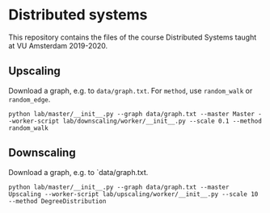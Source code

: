 # Distributed systems
This repository contains the files of the course Distributed Systems taught at VU Amsterdam 2019-2020.


## Upscaling
Download a graph, e.g. to `data/graph.txt`. For `method`, use `random_walk` or `random_edge`.

```
python lab/master/__init__.py --graph data/graph.txt --master Master --worker-script lab/downscaling/worker/__init__.py --scale 0.1 --method random_walk

```

## Downscaling
Download a graph, e.g. to `data/graph.txt.

```
python lab/master/__init__.py --graph data/graph.txt --master Upscaling --worker-script lab/upscaling/worker/__init__.py --scale 10 --method DegreeDistribution
```
